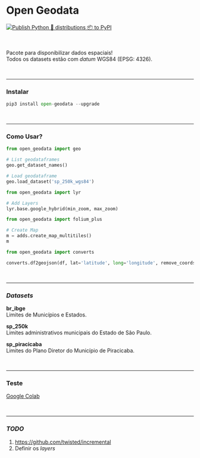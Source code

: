 # Open Geodata

[![Publish Python 🐍 distributions 📦 to PyPI](https://github.com/open-geodata/open-geodata/actions/workflows/publish-to-pypi.yml/badge.svg)](https://github.com/open-geodata/open-geodata/actions/workflows/publish-to-pypi.yml)

<br>

Pacote para disponibilizar dados espaciais!
<br>
Todos os datasets estão com *datum* WGS84 (EPSG: 4326).

<br>

---

### Instalar

```python
pip3 install open-geodata --upgrade
```

<br>

---

### Como Usar?

```python
from open_geodata import geo

# List geodataframes
geo.get_dataset_names()

# Load geodataframe
geo.load_dataset('sp_250k_wgs84')
```

```python
from open_geodata import lyr

# Add Layers
lyr.base.google_hybrid(min_zoom, max_zoom)
```

```python
from open_geodata import folium_plus

# Create Map
m = adds.create_map_multitiles()
m
```

```python
from open_geodata import converts

converts.df2geojson(df, lat='latitude', long='longitude', remove_coords_properties=True)
```


<br>

---

### *Datasets*

**br_ibge**
<br>
Limites de Municípios e Estados.

**sp_250k**
<br>
Limites administrativos municipais do Estado de São Paulo.

**sp_piracicaba**
<br>
Limites do Plano Diretor do Município de Piracicaba.

<br>

---

### Teste

[Google Colab](https://colab.research.google.com/drive/1s_w9t599OstJ0KS99NusH2EVGYa5twMh?usp=sharing)

<br>

---

### *TODO*

1. <https://github.com/twisted/incremental>
2. Definir os *layers*
